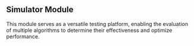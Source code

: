## Simulator Module

This module serves as a versatile testing platform, enabling the evaluation of multiple algorithms to determine their effectiveness and optimize performance.